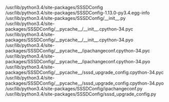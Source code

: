 /usr/lib/python3.4/site-packages/SSSDConfig  
/usr/lib/python3.4/site-packages/SSSDConfig-1.13.0-py3.4.egg-info  
/usr/lib/python3.4/site-packages/SSSDConfig/\_\_init\_\_.py  
/usr/lib/python3.4/site-packages/SSSDConfig/\_\_pycache\_\_/\_\_init\_\_.cpython-34.pyc  
/usr/lib/python3.4/site-packages/SSSDConfig/\_\_pycache\_\_/\_\_init\_\_.cpython-34.pyo  
/usr/lib/python3.4/site-packages/SSSDConfig/\_\_pycache\_\_/ipachangeconf.cpython-34.pyc  
/usr/lib/python3.4/site-packages/SSSDConfig/\_\_pycache\_\_/ipachangeconf.cpython-34.pyo  
/usr/lib/python3.4/site-packages/SSSDConfig/\_\_pycache\_\_/sssd\_upgrade\_config.cpython-34.pyc  
/usr/lib/python3.4/site-packages/SSSDConfig/\_\_pycache\_\_/sssd\_upgrade\_config.cpython-34.pyo  
/usr/lib/python3.4/site-packages/SSSDConfig/ipachangeconf.py  
/usr/lib/python3.4/site-packages/SSSDConfig/sssd\_upgrade\_config.py  
